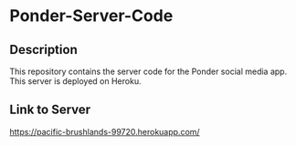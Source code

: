 # Ponder-Server-Code

## Description
This repository contains the server code for the Ponder social media app. This server is deployed on Heroku.

## Link to Server
https://pacific-brushlands-99720.herokuapp.com/



